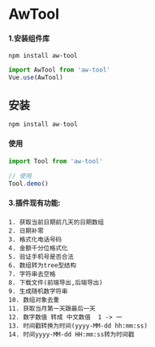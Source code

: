 # AwTool

#### 1.安装组件库

```shell
npm install aw-tool
```

```javascript
import AwTool from 'aw-tool'
Vue.use(AwTool)
```

## 安装

```javascript
npm install aw-tool
```

#### 使用

```js
import Tool from 'aw-tool'

// 使用
Tool.demo()
```

#### 3.插件现有功能:

```doc
1. 获取当前日期前几天的日期数组
2. 日期补零
3. 格式化电话号码
4. 金额千分位格式化
5. 验证手机号是否合法
6. 数组转为tree型结构
7. 字符串去空格
8. 下载文件(前端导出,后端导出)
9. 生成随机数字符串
10. 数组对象去重
11. 获取当月第一天跟最后一天
12. 数字数值 转成 中文数值  1 -> 一
13. 时间戳转换为时间(yyyy-MM-dd hh:mm:ss)
14. 时间yyyy-MM-dd HH:mm:ss转为时间戳
```
